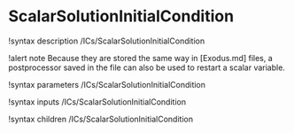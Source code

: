 # ScalarSolutionInitialCondition

!syntax description /ICs/ScalarSolutionInitialCondition

!alert note
Because they are stored the same way in [Exodus.md] files, a postprocessor saved in the file
can also be used to restart a scalar variable.

!syntax parameters /ICs/ScalarSolutionInitialCondition

!syntax inputs /ICs/ScalarSolutionInitialCondition

!syntax children /ICs/ScalarSolutionInitialCondition
